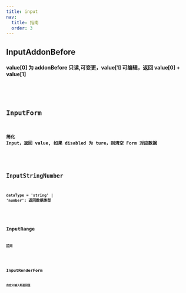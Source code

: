 ```yaml
---
title: input
nav:
  title: 指南
  order: 3
---
```


## InputAddonBefore

#### value[0] 为 addonBefore 只读,可变更，value[1] 可编辑，返回 value[0] + value[1]

```jsx | pure

```

<code src="../examples/input/input-addon-before-use.tsx" />

## InputForm

#### 简化 Input，返回 value, 如果 disabled 为 ture，则清空 Form 对应数据

<code src="../examples/input/input-form-use.tsx" />

## InputStringNumber

#### dataType = 'string' | 'number'; 返回数据类型

<code src="../examples/input/input-string-number-use.tsx" />

## InputRange

#### 区间

<code src="../examples/input/input-range-use.tsx" />

## InputRenderForm

#### 自定义输入和返回值

<code src="../examples/input/input-render-form-use.tsx" />
